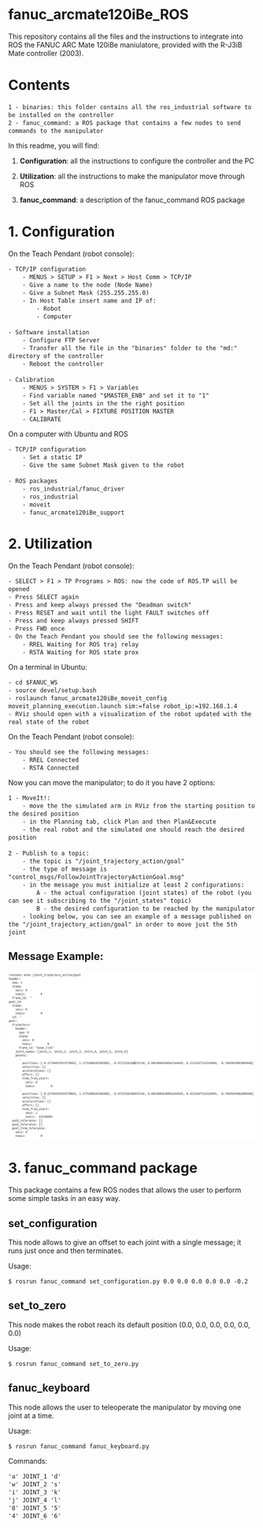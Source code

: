 # fanuc_arcmate120iBe_ROS
This repository contains all the files and the instructions to integrate into ROS the FANUC ARC Mate 120iBe maniulatore, provided with the R-J3iB Mate controller (2003).

# Contents

	1 - binaries: this folder contains all the ros_industrial software to be installed on the controller
	2 - fanuc_command: a ROS package that contains a few nodes to send commands to the manipulator

In this readme, you will find:

1. **Configuration**: all the instructions to configure the controller and the PC

2. **Utilization**: all the instructions to make the manipulator move through ROS

3. **fanuc_command**: a description of the fanuc_command ROS package

# 1. Configuration

On the Teach Pendant (robot console):

	- TCP/IP configuration
		- MENUS > SETUP > F1 > Next > Host Comm > TCP/IP
		- Give a name to the node (Node Name)
		- Give a Subnet Mask (255.255.255.0)
		- In Host Table insert name and IP of:
			- Robot
			- Computer

	- Software installation
		- Configure FTP Server
		- Transfer all the file in the "binaries" folder to the "md:" directory of the controller
		- Reboot the controller

	- Calibration
		- MENUS > SYSTEM > F1 > Variables
		- Find variable named "$MASTER_ENB" and set it to "1"
		- Set all the joints in the the right position
		- F1 > Master/Cal > FIXTURE POSITION MASTER
		- CALIBRATE

On a computer with Ubuntu and ROS

	- TCP/IP configuration
		- Set a static IP
		- Give the same Subnet Mask given to the robot
		
	- ROS packages
		- ros_industrial/fanuc_driver
		- ros_industrial
		- moveit
		- fanuc_arcmate120iBe_support

# 2. Utilization

On the Teach Pendant (robot console):

	- SELECT > F1 > TP Programs > ROS: now the code of ROS.TP will be opened
	- Press SELECT again
	- Press and keep always pressed the "Deadman switch"
	- Press RESET and wait until the light FAULT switches off
	- Press and keep always pressed SHIFT
	- Press FWD once
	- On the Teach Pendant you should see the following messages:
		- RREL Waiting for ROS traj relay
		- RSTA Waiting for ROS state prox

On a terminal in Ubuntu:

	- cd $FANUC_WS
	- source devel/setup.bash
	- roslaunch fanuc_arcmate120iBe_moveit_config moveit_planning_execution.launch sim:=false robot_ip:=192.168.1.4
	- RViz should open with a visualization of the robot updated with the real state of the robot

On the Teach Pendant (robot console):

	- You should see the following messages:
		- RREL Connected
		- RSTA Connected

Now you can move the manipulator; to do it you have 2 options:

	1 - MoveIt!: 
		- move the the simulated arm in RViz from the starting position to the desired position
		- in the Planning tab, click Plan and then Plan&Execute
		- the real robot and the simulated one should reach the desired position

	2 - Publish to a topic:
		- the topic is "/joint_trajectory_action/goal"
		- the type of message is "control_msgs/FollowJointTrajectoryActionGoal.msg"
		- in the message you must initialize at least 2 configurations:
			A - the actual configuration (joint states) of the robot (you can see it subscribing to the "/joint_states" topic)
			B - the desired configuration to be reached by the manipulator
		- looking below, you can see an example of a message published on the "/joint_trajectory_action/goal" in order to move just the 5th joint

## Message Example:
![Prova](https://github.com/LorenzoDemari/fanuc_arcmate120iBe_ROS/blob/developing/message.png)

# 3. fanuc_command package

This package contains a few ROS nodes that allows the user to perform some simple tasks in an easy way.

## set_configuration
This node allows to give an offset to each joint with a single message; it runs just once and then terminates.

Usage:

	$ rosrun fanuc_command set_configuration.py 0.0 0.0 0.0 0.0 0.0 -0.2

## set_to_zero
This node makes the robot reach its default position (0.0, 0.0, 0.0, 0.0, 0.0, 0.0)

Usage:

	$ rosrun fanuc_command set_to_zero.py

## fanuc_keyboard
This node allows the user to teleoperate the manipulator by moving one joint at a time.

Usage:

	$ rosrun fanuc_command fanuc_keyboard.py

Commands:

	'a' JOINT_1 'd'
	'w' JOINT_2 's'
	'i' JOINT_3 'k'
	'j' JOINT_4 'l'
	'8' JOINT_5 '5'
	'4' JOINT_6 '6'
